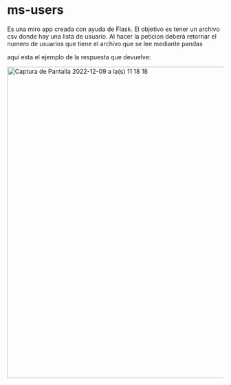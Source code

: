 # ms-users

Es una miro app creada con ayuda de Flask. 
El objetivo es tener un archivo csv donde hay una lista de usuario. Al hacer la peticion deberá retornar el numero de usuarios que tiene el archivo que se lee mediante pandas

aqui esta el ejemplo de la respuesta que devuelve:

<img width="722" alt="Captura de Pantalla 2022-12-09 a la(s) 11 18 18" src="https://user-images.githubusercontent.com/106636680/206813173-89c43bab-eca1-4c05-a041-c470fa3ebeee.png">
